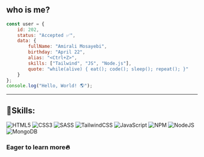 ## who is me?



```javascript
const user = {
    id: 202,
    status: "Accepted ✅",
    data: {
        fullName: "Amirali Mosayebi",
        birthday: "April 22",
        alias: "<Ctrl+Z>",
        skills: ["Tailwind", "JS", "Node.js"],
        quote: "while(alive) { eat(); code(); sleep(); repeat(); }"
    }
};
console.log("Hello, World! 🌎");
```
-----

<h2>💪Skills:</h2>

![HTML5](https://img.shields.io/badge/html5-%23E34F26.svg?style=for-the-badge&logo=html5&logoColor=white)
![CSS3](https://img.shields.io/badge/css3-%231572B6.svg?style=for-the-badge&logo=css3&logoColor=white)
![SASS](https://img.shields.io/badge/SASS-hotpink.svg?style=for-the-badge&logo=SASS&logoColor=white)
![TailwindCSS](https://img.shields.io/badge/tailwindcss-%2338B2AC.svg?style=for-the-badge&logo=tailwind-css&logoColor=white)
![JavaScript](https://img.shields.io/badge/javascript-%23323330.svg?style=for-the-badge&logo=javascript&logoColor=%23F7DF1E)
![NPM](https://img.shields.io/badge/NPM-%23CB3837.svg?style=for-the-badge&logo=npm&logoColor=white)
![NodeJS](https://img.shields.io/badge/node.js-6DA55F?style=for-the-badge&logo=node.js&logoColor=white)
![MongoDB](https://img.shields.io/badge/MongoDB-%234ea94b.svg?style=for-the-badge&logo=mongodb&logoColor=white)

<h3>Eager to learn more🔥</h3>





